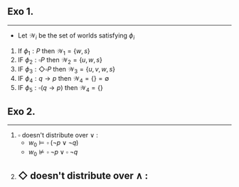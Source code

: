 ## Exo 1.
---
- Let $\mathcal{W}_i$ be the set of worlds satisfying $\phi_i$ 
1. If $\phi_1 : P$  then $\mathcal{W}_1 = \{w,s\}$
2. IF $\phi_2 : \square P$  then $\mathcal{W}_2 = \{u,w,s\}$
3. IF $\phi_3 : \Diamond\square P$  then $\mathcal{W}_3 = \{u,v,w,s\}$
4. IF $\phi_4 : q\rightarrow p$  then $\mathcal{W}_4 = \{\} = \emptyset$
5. IF $\phi_5 : \square (q\rightarrow p)$  then $\mathcal{W}_4 = \{\}$

## Exo 2.
---
1. $\square$ doesn't distribute over $\lor$ : 
    - $w_0 \models \square\;(\lnot p \lor \neg q)$
    - $w_0 \not\models \square\;\lnot p \lor \square\;\neg q$
2. $\Diamond$ doesn't distribute over $\land$ : 
    - 